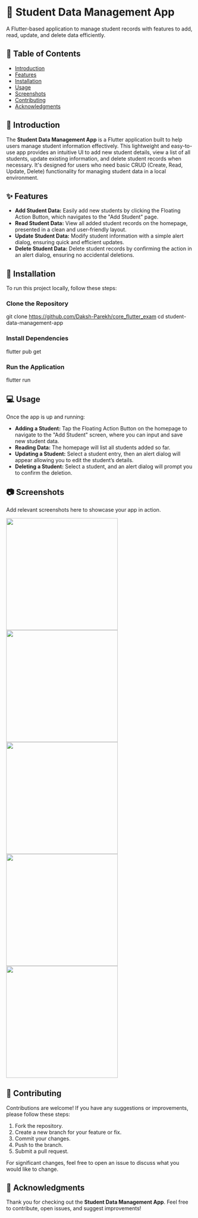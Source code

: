 # 📘 Student Data Management App

A Flutter-based application to manage student records with features to add, read, update, and delete data efficiently.

## 📜 Table of Contents
- [Introduction](#-introduction)
- [Features](#-features)
- [Installation](#-installation)
- [Usage](#-usage)
- [Screenshots](#-screenshots)
- [Contributing](#-contributing)
- [Acknowledgments](#-acknowledgments)

## 📖 Introduction
The **Student Data Management App** is a Flutter application built to help users manage student information effectively. This lightweight and easy-to-use app provides an intuitive UI to add new student details, view a list of all students, update existing information, and delete student records when necessary. It's designed for users who need basic CRUD (Create, Read, Update, Delete) functionality for managing student data in a local environment.

## ✨ Features
- **Add Student Data:** Easily add new students by clicking the Floating Action Button, which navigates to the "Add Student" page.
- **Read Student Data:** View all added student records on the homepage, presented in a clean and user-friendly layout.
- **Update Student Data:** Modify student information with a simple alert dialog, ensuring quick and efficient updates.
- **Delete Student Data:** Delete student records by confirming the action in an alert dialog, ensuring no accidental deletions.

## 🚀 Installation
To run this project locally, follow these steps:

### Clone the Repository
git clone https://github.com/Daksh-Parekh/core_flutter_exam
cd student-data-management-app

### Install Dependencies
flutter pub get

### Run the Application
flutter run

## 💻 Usage
Once the app is up and running:

- **Adding a Student:** Tap the Floating Action Button on the homepage to navigate to the "Add Student" screen, where you can input and save new student data.
- **Reading Data:** The homepage will list all students added so far.
- **Updating a Student:** Select a student entry, then an alert dialog will appear allowing you to edit the student’s details.
- **Deleting a Student:** Select a student, and an alert dialog will prompt you to confirm the deletion.

## 📷 Screenshots
Add relevant screenshots here to showcase your app in action.


<img src="https://github.com/user-attachments/assets/5e7887af-4534-4f7e-bc86-d2218f818434" width="300px">
<img src="https://github.com/user-attachments/assets/58c9eb69-df4d-418d-afec-2934b14ffb24" width="300px">
<img src="https://github.com/user-attachments/assets/4c127647-c4f2-44ee-bdd4-4667692c0e00" width="300px">
<img src="https://github.com/user-attachments/assets/dfb1fdca-3e56-46b4-b994-7f9f3d26b592" width="300px">
<img src="https://github.com/user-attachments/assets/1d6e4ba2-31ce-4082-8444-28a67ff2cb3b" width="300px">



## 🤝 Contributing
Contributions are welcome! If you have any suggestions or improvements, please follow these steps:

1. Fork the repository.
2. Create a new branch for your feature or fix.
3. Commit your changes.
4. Push to the branch.
5. Submit a pull request.

For significant changes, feel free to open an issue to discuss what you would like to change.

## 🌟 Acknowledgments
Thank you for checking out the **Student Data Management App**. Feel free to contribute, open issues, and suggest improvements!
